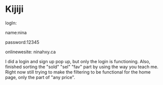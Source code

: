 # Kijiji

logIn:

name:nina

password:12345

onlinewesite: ninahxy.ca

I did a login and sign up pop up, but only the login is functioning. Also, finished sorting the "sold" "sel" "fav" part by using the way you teach me. Right now still trying to make the filtering to be functional for the home page, only the part of "any price".
